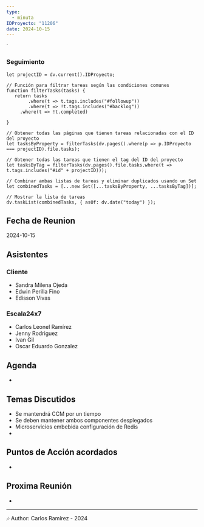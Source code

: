 ```yaml
---
type:
  - minuta
IDProyecto: "11206"
date: 2024-10-15
---
```

`

### Seguimiento

```dataviewjs
let projectID = dv.current().IDProyecto;

// Función para filtrar tareas según las condiciones comunes
function filterTasks(tasks) {
   return tasks
        .where(t => t.tags.includes("#followup"))
        .where(t => !t.tags.includes("#backlog"))
     .where(t => !t.completed)
        
}

// Obtener todas las páginas que tienen tareas relacionadas con el ID del proyecto
let tasksByProperty = filterTasks(dv.pages().where(p => p.IDProyecto === projectID).file.tasks);

// Obtener todas las tareas que tienen el tag del ID del proyecto
let tasksByTag = filterTasks(dv.pages().file.tasks.where(t => t.tags.includes("#id" + projectID)));

// Combinar ambas listas de tareas y eliminar duplicados usando un Set
let combinedTasks = [...new Set([...tasksByProperty, ...tasksByTag])];

// Mostrar la lista de tareas
dv.taskList(combinedTasks, { asOf: dv.date("today") });
 ```
## Fecha de Reunion
2024-10-15

## Asistentes

### Cliente
* Sandra Milena Ojeda
* Edwin Perilla Fino
* Edisson Vivas
### Escala24x7
- Carlos Leonel Ramírez
-  Jenny Rodriguez
- Ivan Gil
- Oscar Eduardo Gonzalez

## Agenda
* 
## Temas Discutidos
*  Se mantendrá CCM por un tiempo
* Se deben mantener ambos componentes desplegados
* Microservicios embebida configuración de Redis
* 

## Puntos de Acción acordados
- 

## Proxima Reunión
*   

---
🎶
Author: Carlos Ramírez - 2024
